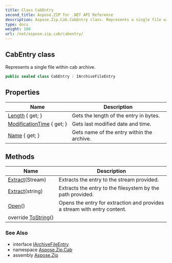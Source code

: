 ```yaml
---
title: Class CabEntry
second_title: Aspose.ZIP for .NET API Reference
description: Aspose.Zip.Cab.CabEntry class. Represents a single file within cab archive
type: docs
weight: 160
url: /net/aspose.zip.cab/cabentry/
---
```

## CabEntry class

Represents a single file within cab archive.

```csharp
public sealed class CabEntry : IArchiveFileEntry
```

## Properties

| Name | Description |
| --- | --- |
| [Length](../../aspose.zip.cab/cabentry/length/) { get; } | Gets the length of the entry in bytes. |
| [ModificationTime](../../aspose.zip.cab/cabentry/modificationtime/) { get; } | Gets last modified date and time. |
| [Name](../../aspose.zip.cab/cabentry/name/) { get; } | Gets name of the entry within the archive. |

## Methods

| Name | Description |
| --- | --- |
| [Extract](../../aspose.zip.cab/cabentry/extract/#extract_1)(Stream) | Extracts the entry to the stream provided. |
| [Extract](../../aspose.zip.cab/cabentry/extract/#extract)(string) | Extracts the entry to the filesystem by the path provided. |
| [Open](../../aspose.zip.cab/cabentry/open/)() | Opens the entry for extraction and provides a stream with entry content. |
| override [ToString](../../aspose.zip.cab/cabentry/tostring/)() |  |

### See Also

* interface [IArchiveFileEntry](../../aspose.zip/iarchivefileentry/)
* namespace [Aspose.Zip.Cab](../../aspose.zip.cab/)
* assembly [Aspose.Zip](../../)


